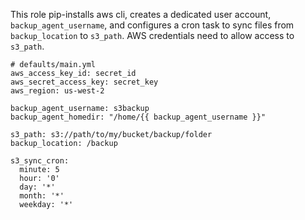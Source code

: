 This role pip-installs aws cli, creates a dedicated user account, `backup_agent_username`, and configures a cron task to sync files from `backup_location` to `s3_path`. AWS credentials need to allow access to `s3_path`.

~~~
# defaults/main.yml
aws_access_key_id: secret_id
aws_secret_access_key: secret_key
aws_region: us-west-2

backup_agent_username: s3backup
backup_agent_homedir: "/home/{{ backup_agent_username }}"

s3_path: s3://path/to/my/bucket/backup/folder
backup_location: /backup

s3_sync_cron:
  minute: 5
  hour: '0'
  day: '*'
  month: '*'
  weekday: '*'
~~~
